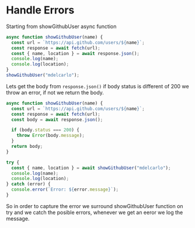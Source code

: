 # Handle Errors

Starting from showGithubUser async function

```js
async function showGithubUser(name) {
  const url = `https://api.github.com/users/${name}`;
  const response = await fetch(url);
  const { name, location } = await response.json();
  console.log(name);
  console.log(location);
}
showGithubUser("mdelcarlo");
```

Lets get the body from `response.json()` if body status is different of 200 we throw an error, if not we return the body.

```js
async function showGithubUser(name) {
  const url = `https://api.github.com/users/${name}`;
  const response = await fetch(url);
  const body = await response.json();

  if (body.status === 200) {
    throw Error(body.message);
  }
  return body;
}

try {
  const { name, location } = await showGithubUser("mdelcarlo");
  console.log(name);
  console.log(location);
} catch (error) {
  console.error(`Error: ${error.message}`);
}
```

So in order to capture the error we surround showGithubUser function on try and we catch the posible errors, whenever we get an eeror we log the message.
